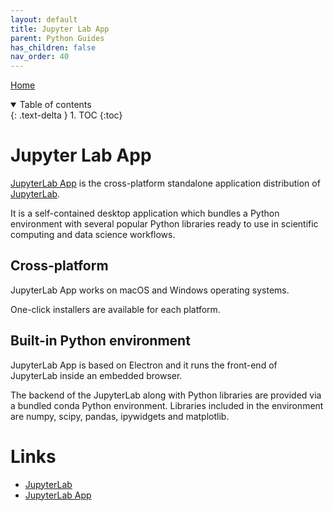 ```yaml
---
layout: default
title: Jupyter Lab App
parent: Python Guides
has_children: false
nav_order: 40
---
```


[Home](../modul-4-2.md)

<details open markdown="block">
  <summary>
    Table of contents
  </summary>
  {: .text-delta }
1. TOC
{:toc}
</details>

# Jupyter Lab App
[JupyterLab App](https://github.com/jupyterlab/jupyterlab_app) is the cross-platform standalone application distribution of [JupyterLab](https://github.com/jupyterlab/jupyterlab). 

It is a self-contained desktop application which bundles a Python environment with several popular Python libraries ready to use in scientific computing and data science workflows.

## Cross-platform
JupyterLab App works on macOS and Windows operating systems. 

One-click installers are available for each platform.

## Built-in Python environment
JupyterLab App is based on Electron and it runs the front-end of JupyterLab inside an embedded browser. 

The backend of the JupyterLab along with Python libraries are provided via a bundled conda Python environment. Libraries included in the environment are numpy, scipy, pandas, ipywidgets and matplotlib.

# Links
- [JupyterLab](https://github.com/jupyterlab/jupyterlab)
- [JupyterLab App](https://github.com/jupyterlab/jupyterlab_app)